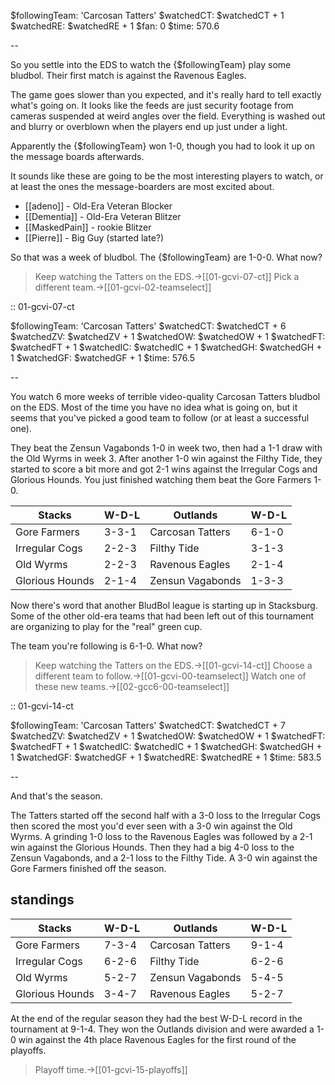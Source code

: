 $followingTeam: 'Carcosan Tatters'
$watchedCT: $watchedCT + 1
$watchedRE: $watchedRE + 1
$fan: 0
$time: 570.6

--

So you settle into the EDS to watch the {$followingTeam} play some bludbol. Their first match is against the Ravenous Eagles.

The game goes slower than you expected, and it's really hard to tell exactly what's going on. It looks like the feeds are just security footage from cameras suspended at weird angles over the field. Everything is washed out and blurry or overblown when the players end up just under a light. 

Apparently the {$followingTeam} won 1-0, though you had to look it up on the message boards afterwards. 

It sounds like these are going to be the most interesting players to watch, or at least the ones the message-boarders are most excited about.

* [[adeno]] - Old-Era Veteran Blocker
* [[Dementia]] - Old-Era Veteran Blitzer
* [[MaskedPain]] - rookie Blitzer
* [[Pierre]] - Big Guy (started late?)

So that was a week of bludbol. The {$followingTeam} are 1-0-0. What now?

> Keep watching the Tatters on the EDS.->[[01-gcvi-07-ct]]
> Pick a different team.->[[01-gcvi-02-teamselect]]

:: 01-gcvi-07-ct

$followingTeam: 'Carcosan Tatters'
$watchedCT: $watchedCT + 6
$watchedZV: $watchedZV + 1
$watchedOW: $watchedOW + 1
$watchedFT: $watchedFT + 1
$watchedIC: $watchedIC + 1
$watchedGH: $watchedGH + 1
$watchedGF: $watchedGF + 1
$time: 576.5

--

You watch 6 more weeks of terrible video-quality Carcosan Tatters bludbol on the EDS. Most of the time you have no idea what is going on, but it seems that you've picked a good team to follow (or at least a successful one).

They beat the Zensun Vagabonds 1-0 in week two, then had a 1-1 draw with the Old Wyrms in week 3. After another 1-0 win against the Filthy Tide, they started to score a bit more and got 2-1 wins against the Irregular Cogs and Glorious Hounds. You just finished watching them beat the Gore Farmers 1-0.

| Stacks | W-D-L | Outlands | W-D-L |
|-------|-----|--|--|
| Gore Farmers | 3-3-1 | Carcosan Tatters | 6-1-0 |
| Irregular Cogs | 2-2-3 | Filthy Tide | 3-1-3 |
| Old Wyrms | 2-2-3 | Ravenous Eagles | 2-1-4 |
| Glorious Hounds | 2-1-4 | Zensun Vagabonds | 1-3-3 |

Now there's word that another BludBol league is starting up in Stacksburg. Some of the other old-era teams that had been left out of this tournament are organizing to play for the "real" green cup.

The team you're following is 6-1-0. What now?

> Keep watching the Tatters on the EDS.->[[01-gcvi-14-ct]]
> Choose a different team to follow.->[[01-gcvi-00-teamselect]]
> Watch one of these new teams.->[[02-gcc6-00-teamselect]]


:: 01-gcvi-14-ct

$followingTeam: 'Carcosan Tatters'
$watchedCT: $watchedCT + 7
$watchedZV: $watchedZV + 1
$watchedOW: $watchedOW + 1
$watchedFT: $watchedFT + 1
$watchedIC: $watchedIC + 1
$watchedGH: $watchedGH + 1
$watchedGF: $watchedGF + 1
$watchedRE: $watchedRE + 1
$time: 583.5

--

And that's the season.

The Tatters started off the second half with a 3-0 loss to the Irregular Cogs then scored the most you'd ever seen with a 3-0 win against the Old Wyrms. A grinding 1-0 loss to the Ravenous Eagles was followed by a 2-1 win against the Glorious Hounds. Then they had a big 4-0 loss to the Zensun Vagabonds, and a 2-1 loss to the Filthy Tide. A 3-0 win against the Gore Farmers finished off the season.

## standings

| Stacks | W-D-L | Outlands | W-D-L |
|-------|-----|--|--|
| Gore Farmers | 7-3-4 | Carcosan Tatters | 9-1-4 |
| Irregular Cogs | 6-2-6 | Filthy Tide | 6-2-6 |
| Old Wyrms | 5-2-7 | Zensun Vagabonds | 5-4-5 |
| Glorious Hounds | 3-4-7 | Ravenous Eagles | 5-2-7 |

At the end of the regular season they had the best W-D-L record in the tournament at 9-1-4. They won the Outlands division and were awarded a 1-0 win against the 4th place Ravenous Eagles for the first round of the playoffs.

> Playoff time.->[[01-gcvi-15-playoffs]]